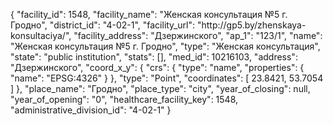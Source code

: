 {
    "facility_id": 1548,
    "facility_name": "Женская консультация №5 г. Гродно",
    "district_id": "4-02-1",
    "facility_url": "http:\/\/gp5.by\/zhenskaya-konsultaciya\/",
    "facility_address": "Дзержинского",
    "ap_1": "123\/1",
    "name": "Женская консультация №5 г. Гродно",
    "type": "Женская консультация",
    "state": "public institution",
    "stats": [],
    "med_id": 10216103,
    "address": "Дзержинского",
    "coord_x_y": {
        "crs": {
            "type": "name",
            "properties": {
                "name": "EPSG:4326"
            }
        },
        "type": "Point",
        "coordinates": [
            23.8421,
            53.7054
        ]
    },
    "place_name": "Гродно",
    "place_type": "city",
    "year_of_closing": null,
    "year_of_opening": "0",
    "healthcare_facility_key": 1548,
    "administrative_division_id": "4-02-1"
}